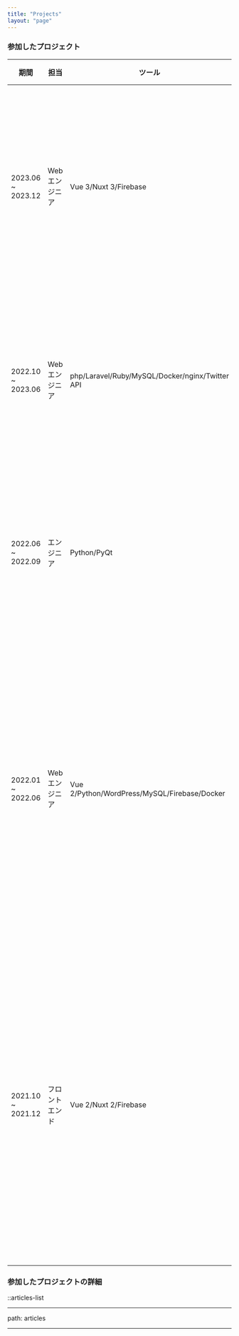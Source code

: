 ```yaml
---
title: "Projects"
layout: "page"
---
```


### 参加したプロジェクト

| 期間 | 担当 | ツール | 業務内容 |
| - | - | - | - |
| 2023.06 ~ 2023.12 | Web エンジニア | Vue 3/Nuxt 3/Firebase | **データ収集ツール・さまざまな SNS からユーザーの印象をまとめる SaaS アプリ**<br> - チームリード <br> - 設計 <br> - 完全な開発 |
| 2022.10 ~ 2023.06 | Web エンジニア | php/Laravel/Ruby/MySQL/Docker/nginx/Twitter API | **データ収集ツール・Twitter からユーザーの印象をまとめるアプリ** <br> - 詳細設計 <br> - 機能の追加 <br> - リファクタリング |
| 2022.06 ~ 2022.09 | エンジニア | Python/PyQt | **自動テストツール・デスクトップアプリ** <br> - Mac 版のビルド作成 <br> - 新機能の実装 <br> - バグ修正 |
| 2022.01 ~ 2022.06 | Web エンジニア | Vue 2/Python/WordPress/MySQL/Firebase/Docker | **いくつかのプロダクトのランディングページの開発・アプリ管理画面** <br> - 基本設計 <br> - UI デザイン <br> - マークアップ <br> - サーバー側の機能の開発/Web API の作成 <br> - アプリ管理画面 <br> - SEO |
| 2021.10 ~ 2021.12 | フロントエンド | Vue 2/Nuxt 2/Firebase | **動画修正指示プロジェクトの開発・チームでビデオ編集に取り組むプロジェクト**<br> - 追加機能 <br> - PDF ビューアの作成 <br> - コンポーネントの作成 <br> - バグ修正 <br> - i18n・国際化の翻訳と実装 |

### 参加したプロジェクトの詳細

::articles-list

---

path: articles

---

